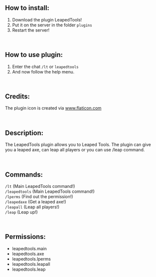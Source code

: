 ## How to install:

1. Download the plugin LeapedTools!
2. Put it on the server in the folder `plugins`
3. Restart the server!


<br>

## How to use plugin:

1. Enter the chat `/lt` or `leapedtools`
2. And now follow the help menu.


<br>

## Credits:

The plugin icon is created via www.flaticon.com

<br>


## Description:

The LeapedTools plugin allows you to Leaped Tools. The plugin can give you a leaped axe, can leap all players or you can use /leap command.

<br>


## Commands:

`/lt` (Main LeapedTools command!)<br>
`/leapedtools` (Main LeapedTools command!)<br>
`/lperms` (Find out the permission!)<br>
`/leapedaxe` (Get a leaped axe!)<br>
`/leapall` (Leap all players!)<br>
`/leap` (Leap up!)<br>

<br>


## Permissions:

- leapedtools.main
- leapedtools.axe
- leapedtools.lperms
- leapedtools.leapall
- leapedtools.leap

<br>
